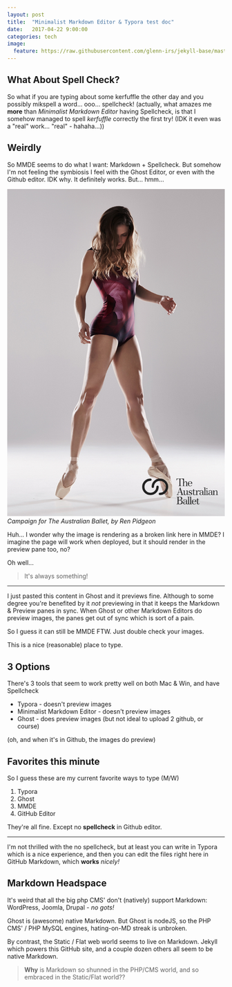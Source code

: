 ```yaml
---
layout: post
title:  "Minimalist Markdown Editor & Typora test doc"
date:   2017-04-22 9:00:00
categories: tech
image:
  feature: https://raw.githubusercontent.com/glenn-irs/jekyll-base/master/_images/Campaign%20for%20The%20Australian%20Ballet%2C%202015%20by%20Ren%20Pidgeon.jpg
---
```




## What About Spell Check?
So what if you are typing about some kerfuffle the other day and you possibly mikspell a word... ooo... spellcheck! (actually, what amazes me **more** than *Minimalist Markdown Editor* having Spellcheck, is that I somehow managed to spell *kerfuffle* correctly the first try! (IDK it even was a "real" work... "real" - hahaha...))

## Weirdly
So MMDE seems to do what I want: Markdown + Spellcheck. But somehow I'm not feeling the symbiosis I feel with the Ghost Editor, or even with the Github editor. IDK why. It definitely works. But... hmm...

![Australian Ballet photo](https://raw.githubusercontent.com/glenn-irs/jekyll-base/master/_images/Campaign%20for%20The%20Australian%20Ballet%2C%202015%20by%20Ren%20Pidgeon.jpg)
*Campaign for The Australian Ballet, by Ren Pidgeon*

Huh... I wonder why the image is rendering as a broken link here in MMDE? I imagine the page will work when deployed, but it should render in the preview pane too, no?

Oh well...

> It's always something!

---

I just pasted this content in Ghost and it previews fine. Although to some degree you're benefited by it *not* previewing in that it keeps the Markdown & Preview panes in sync. When Ghost or other Markdown Editors do preview images, the panes get out of sync which is sort of a pain.

So I guess it can still be MMDE FTW. Just double check your images.

This is a nice (reasonable) place to type.

## 3 Options

There's 3 tools that seem to work pretty well on both Mac & Win, and have Spellcheck



* Typora - doesn't preview images
* Minimalist Markdown Editor - doesn't preview images
* Ghost - does preview images (but not ideal to upload 2 github, or course)

(oh, and when it's in Github, the images do preview)

## Favorites this minute
So I guess these are my current favorite ways to type (M/W)

1. Typora
1. Ghost
1. MMDE
1. GitHub Editor

They're all fine. Except no **spellcheck** in Github editor.

---

I'm not thrilled with the no spellcheck, but at least you can write in Typora which is a nice experience, and then you can edit the files right here in GitHub Markdown, which **works** *nicely!*

<a id="md"> </a>
## Markdown Headspace  
It's weird that all the big php CMS' don't (natively) support Markdown: WordPress, Joomla, Drupal - *no gots!*

Ghost is (awesome) native Markdown. But Ghost is nodeJS, so the PHP CMS' / PHP MySQL engines, hating-on-MD streak is unbroken. 

By contrast, the Static / Flat web world seems to live on Markdown. Jekyll which powers this GitHub site, and a couple dozen others all seem to be native Markdown.

> **Why** is Markdown so shunned in the PHP/CMS world, and so embraced in the Static/Flat world??
